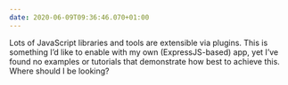```yaml
---
date: 2020-06-09T09:36:46.070+01:00
---
```

Lots of JavaScript libraries and tools are extensible via plugins. This is something I’d like to enable with my own (ExpressJS-based) app, yet I’ve found no examples or tutorials that demonstrate how best to achieve this. Where should I be looking?
